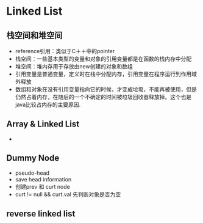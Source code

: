 # Linked List

## 栈空间和堆空间
* reference引用：类似于C＋＋中的pointer
* 栈空间：一些基本类型的变量和对象的引用变量都是在函数的栈内存中分配
* 堆空间：堆内存用于存放由new创建的对象和数组
* 引用变量是普通变量，定义时在栈中分配内存，引用变量在程序运行到作用域外释放
* 数组和对象在没有引用变量指向它的时候，才变成垃圾，不能再被使用，但是仍然占着内存，在随后的一个不确定的时间被垃圾回收器释放掉。这个也是java比较占内存的主要原因.

## Array & Linked List
* 

## Dummy Node
* pseudo-head
* save head information
* 创建prev 和 curt node
* curt != null && curt.val 先判断对象是否为空

## reverse linked list